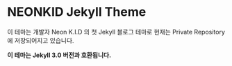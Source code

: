 # NEONKID Jekyll Theme

이 테마는 개발자 Neon K.I.D 의 첫 Jekyll 블로그 테마로 현재는 Private Repository에 저장되어지고 있습니다.

**이 테마는 Jekyll 3.0 버전과 호환됩니다.**
